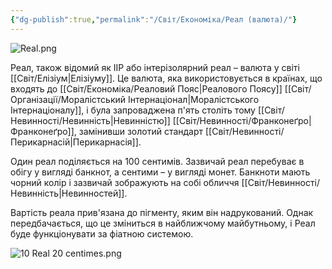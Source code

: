 ```yaml
---
{"dg-publish":true,"permalink":"/Світ/Економіка/Реал (валюта)/"}
---
```


![Real.png](/img/user/imgs/Real.png)

Реал, також відомий як ІІР або інтерізолярний реал – валюта у світі [[Світ/Елізіум\|Елізіуму]].
Це валюта, яка використовується в країнах, що входять до [[Світ/Економіка/Реаловий Пояс\|Реалового Поясу]] [[Світ/Організації/Моралістський Інтернаціонал\|Моралістського Інтернаціоналу]], і була запроваджена п'ять століть тому [[Світ/Невинності/Невинність\|Невинністю]] [[Світ/Невинності/Франконеґро\|Франконеґро]], замінивши золотий стандарт [[Світ/Невинності/Перикарнасій\|Перикарнасія]].

Один реал поділяється на 100 сентимів. Зазвичай реал перебуває в обігу у вигляді банкнот, а сентими – у вигляді монет. Банкноти мають чорний колір і зазвичай зображують на собі обличчя [[Світ/Невинності/Невинність\|Невинностей]].

Вартість реала прив'язана до пігменту, яким він надрукований. Однак передбачається, що це зміниться в найближчому майбутньому, і Реал буде функціонувати за фіатною системою.

![10 Real 20 centimes.png](/img/user/imgs/10%20Real%2020%20centimes.png)
